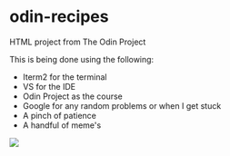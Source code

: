 # odin-recipes

HTML project from The Odin Project

This is being done using the following:

- Iterm2 for the terminal
- VS for the IDE
- Odin Project as the course
- Google for any random problems or when I get stuck
- A pinch of patience
- A handful of meme's

<img src="https://www.thecoderpedia.com/wp-content/uploads/2020/06/Programming-Memes-Programmer-while-sleeping.jpg?x34900">
